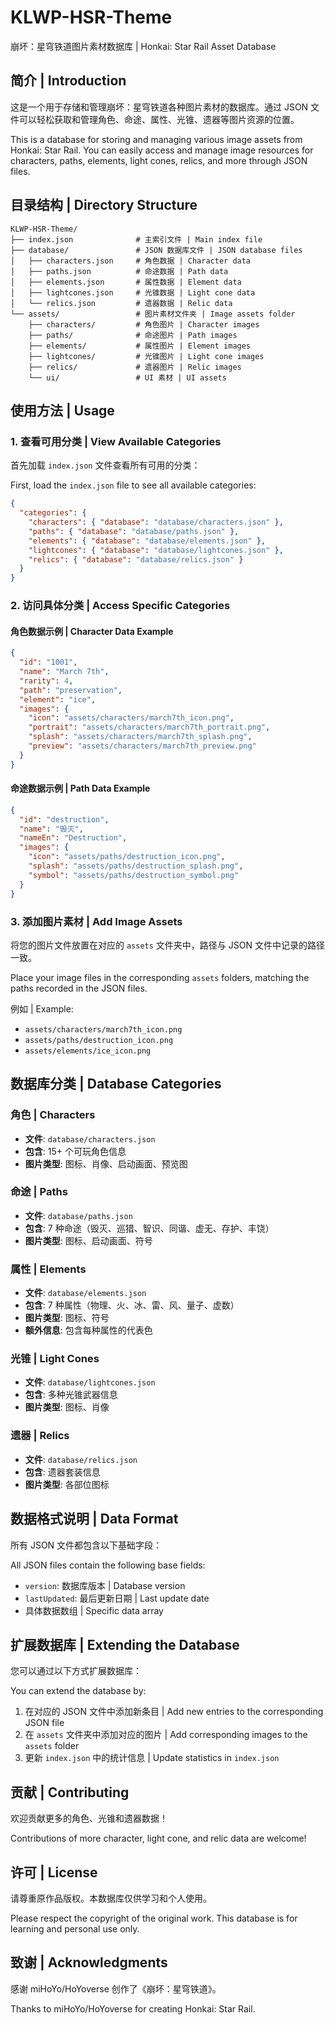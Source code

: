 # KLWP-HSR-Theme

崩坏：星穹铁道图片素材数据库 | Honkai: Star Rail Asset Database

## 简介 | Introduction

这是一个用于存储和管理崩坏：星穹铁道各种图片素材的数据库。通过 JSON 文件可以轻松获取和管理角色、命途、属性、光锥、遗器等图片资源的位置。

This is a database for storing and managing various image assets from Honkai: Star Rail. You can easily access and manage image resources for characters, paths, elements, light cones, relics, and more through JSON files.

## 目录结构 | Directory Structure

```
KLWP-HSR-Theme/
├── index.json              # 主索引文件 | Main index file
├── database/               # JSON 数据库文件 | JSON database files
│   ├── characters.json     # 角色数据 | Character data
│   ├── paths.json          # 命途数据 | Path data
│   ├── elements.json       # 属性数据 | Element data
│   ├── lightcones.json     # 光锥数据 | Light cone data
│   └── relics.json         # 遗器数据 | Relic data
└── assets/                 # 图片素材文件夹 | Image assets folder
    ├── characters/         # 角色图片 | Character images
    ├── paths/              # 命途图片 | Path images
    ├── elements/           # 属性图片 | Element images
    ├── lightcones/         # 光锥图片 | Light cone images
    ├── relics/             # 遗器图片 | Relic images
    └── ui/                 # UI 素材 | UI assets
```

## 使用方法 | Usage

### 1. 查看可用分类 | View Available Categories

首先加载 `index.json` 文件查看所有可用的分类：

First, load the `index.json` file to see all available categories:

```json
{
  "categories": {
    "characters": { "database": "database/characters.json" },
    "paths": { "database": "database/paths.json" },
    "elements": { "database": "database/elements.json" },
    "lightcones": { "database": "database/lightcones.json" },
    "relics": { "database": "database/relics.json" }
  }
}
```

### 2. 访问具体分类 | Access Specific Categories

#### 角色数据示例 | Character Data Example

```json
{
  "id": "1001",
  "name": "March 7th",
  "rarity": 4,
  "path": "preservation",
  "element": "ice",
  "images": {
    "icon": "assets/characters/march7th_icon.png",
    "portrait": "assets/characters/march7th_portrait.png",
    "splash": "assets/characters/march7th_splash.png",
    "preview": "assets/characters/march7th_preview.png"
  }
}
```

#### 命途数据示例 | Path Data Example

```json
{
  "id": "destruction",
  "name": "毁灭",
  "nameEn": "Destruction",
  "images": {
    "icon": "assets/paths/destruction_icon.png",
    "splash": "assets/paths/destruction_splash.png",
    "symbol": "assets/paths/destruction_symbol.png"
  }
}
```

### 3. 添加图片素材 | Add Image Assets

将您的图片文件放置在对应的 `assets` 文件夹中，路径与 JSON 文件中记录的路径一致。

Place your image files in the corresponding `assets` folders, matching the paths recorded in the JSON files.

例如 | Example:
- `assets/characters/march7th_icon.png`
- `assets/paths/destruction_icon.png`
- `assets/elements/ice_icon.png`

## 数据库分类 | Database Categories

### 角色 | Characters
- **文件**: `database/characters.json`
- **包含**: 15+ 个可玩角色信息
- **图片类型**: 图标、肖像、启动画面、预览图

### 命途 | Paths
- **文件**: `database/paths.json`
- **包含**: 7 种命途（毁灭、巡猎、智识、同谐、虚无、存护、丰饶）
- **图片类型**: 图标、启动画面、符号

### 属性 | Elements
- **文件**: `database/elements.json`
- **包含**: 7 种属性（物理、火、冰、雷、风、量子、虚数）
- **图片类型**: 图标、符号
- **额外信息**: 包含每种属性的代表色

### 光锥 | Light Cones
- **文件**: `database/lightcones.json`
- **包含**: 多种光锥武器信息
- **图片类型**: 图标、肖像

### 遗器 | Relics
- **文件**: `database/relics.json`
- **包含**: 遗器套装信息
- **图片类型**: 各部位图标

## 数据格式说明 | Data Format

所有 JSON 文件都包含以下基础字段：

All JSON files contain the following base fields:

- `version`: 数据库版本 | Database version
- `lastUpdated`: 最后更新日期 | Last update date
- 具体数据数组 | Specific data array

## 扩展数据库 | Extending the Database

您可以通过以下方式扩展数据库：

You can extend the database by:

1. 在对应的 JSON 文件中添加新条目 | Add new entries to the corresponding JSON file
2. 在 `assets` 文件夹中添加对应的图片 | Add corresponding images to the `assets` folder
3. 更新 `index.json` 中的统计信息 | Update statistics in `index.json`

## 贡献 | Contributing

欢迎贡献更多的角色、光锥和遗器数据！

Contributions of more character, light cone, and relic data are welcome!

## 许可 | License

请尊重原作品版权。本数据库仅供学习和个人使用。

Please respect the copyright of the original work. This database is for learning and personal use only.

## 致谢 | Acknowledgments

感谢 miHoYo/HoYoverse 创作了《崩坏：星穹铁道》。

Thanks to miHoYo/HoYoverse for creating Honkai: Star Rail.